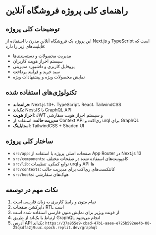 # راهنمای کلی پروژه فروشگاه آنلاین

## توضیحات کلی پروژه
این پروژه یک فروشگاه آنلاین مدرن با استفاده از Next.js و TypeScript است که قابلیت‌های زیر را دارد:
- مدیریت محصولات و دسته‌بندی‌ها
- سیستم احراز هویت کاربران
- پروفایل کاربری و داشبورد مدیریتی
- سبد خرید و فرآیند پرداخت
- نمایش محصولات ویژه و پیشنهادات ویژه

## تکنولوژی‌های استفاده شده
- **فرانت‌اند**: Next.js 13+، TypeScript، React، TailwindCSS
- **بک‌اند**: NestJS با GraphQL API
- **احراز هویت**: JWT و سیستم احراز هویت سفارشی
- **مدیریت حالت**: استفاده از Context API ری‌اکت و urql برای GraphQL
- **استایلینگ**: TailwindCSS + Shadcn UI

## ساختار کلی پروژه
- `src/app`: صفحات اصلی پروژه با استفاده از App Router در Next.js 13
- `src/components`: کامپوننت‌های استفاده شده در صفحات مختلف
- `src/lib`: توابع کمکی، تنظیمات urql و API ها
- `src/contexts`: کانتکست‌های ری‌اکت برای مدیریت حالت
- `src/hooks`: هوک‌های سفارشی

## نکات مهم در توسعه
1. تمام متون و رابط کاربری به زبان فارسی است
2. دایرکشن صفحات RTL است
3. از فونت ویژیر برای نمایش متون فارسی استفاده شده است
4. ارتباط با بک‌اند از طریق GraphQL انجام می‌شود
5. آدرس API بک‌اند: `https://37a855e9-cbad-47b1-aaee-e725b592ee4b-00-25qsdfa2j9uuc.spock.replit.dev/graphql`